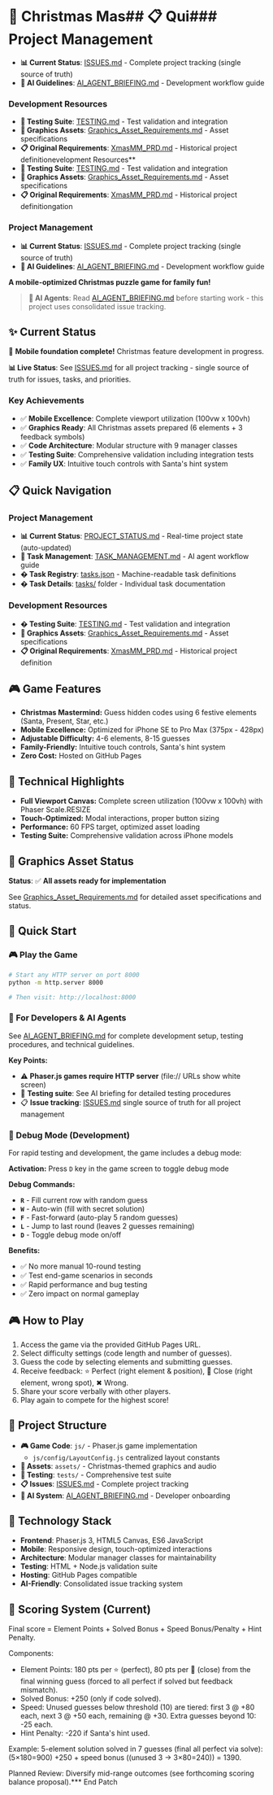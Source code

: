 # 🎄 Christmas Mas## 📋 Qui### **Project Management**
- **📊 Current Status**: [ISSUES.md](ISSUES.md) - Complete project tracking (single source of truth)
- **🤖 AI Guidelines**: [AI_AGENT_BRIEFING.md](AI_AGENT_BRIEFING.md) - Development workflow guide

### **Development Resources**  
- **🧪 Testing Suite**: [TESTING.md](TESTING.md) - Test validation and integration
- **🎨 Graphics Assets**: [Graphics_Asset_Requirements.md](Graphics_Asset_Requirements.md) - Asset specifications
- **📋 Original Requirements**: [XmasMM_PRD.md](XmasMM_PRD.md) - Historical project definitionevelopment Resources**  
- **🧪 Testing Suite**: [TESTING.md](TESTING.md) - Test validation and integration
- **🎨 Graphics Assets**: [Graphics_Asset_Requirements.md](Graphics_Asset_Requirements.md) - Asset specifications
- **📋 Original Requirements**: [XmasMM_PRD.md](XmasMM_PRD.md) - Historical project definitiongation

### **Project Management**
- **📊 Current Status**: [ISSUES.md](ISSUES.md) - Complete project tracking (single source of truth)
- **🤖 AI Guidelines**: [AI_AGENT_BRIEFING.md](AI_AGENT_BRIEFING.md) - Development workflow guide

**A mobile-optimized Christmas puzzle game for family fun!**

> **🤖 AI Agents**: Read [AI_AGENT_BRIEFING.md](AI_AGENT_BRIEFING.md) before starting work - this project uses consolidated issue tracking.

## ✨ Current Status
🎉 **Mobile foundation complete!** Christmas feature development in progress.

**📊 Live Status**: See [ISSUES.md](ISSUES.md) for all project tracking - single source of truth for issues, tasks, and priorities.

### **Key Achievements**
- ✅ **Mobile Excellence**: Complete viewport utilization (100vw x 100vh) 
- ✅ **Graphics Ready**: All Christmas assets prepared (6 elements + 3 feedback symbols)
- ✅ **Code Architecture**: Modular structure with 9 manager classes
- ✅ **Testing Suite**: Comprehensive validation including integration tests
- ✅ **Family UX**: Intuitive touch controls with Santa's hint system

## 📋 Quick Navigation

### **Project Management**
- **📊 Current Status**: [PROJECT_STATUS.md](PROJECT_STATUS.md) - Real-time project state (auto-updated)
- **🤖 Task Management**: [TASK_MANAGEMENT.md](TASK_MANAGEMENT.md) - AI agent workflow guide
- **� Task Registry**: [tasks.json](tasks.json) - Machine-readable task definitions
- **� Task Details**: [tasks/](tasks/) folder - Individual task documentation

### **Development Resources**  
- **� Testing Suite**: [TESTING.md](TESTING.md) - Test validation and integration
- **🎨 Graphics Assets**: [Graphics_Asset_Requirements.md](Graphics_Asset_Requirements.md) - Asset specifications
- **📋 Original Requirements**: [XmasMM_PRD.md](XmasMM_PRD.md) - Historical project definition

## 🎮 Game Features
- **Christmas Mastermind:** Guess hidden codes using 6 festive elements (Santa, Present, Star, etc.)
- **Mobile Excellence:** Optimized for iPhone SE to Pro Max (375px - 428px)
- **Adjustable Difficulty:** 4-6 elements, 8-15 guesses
- **Family-Friendly:** Intuitive touch controls, Santa's hint system
- **Zero Cost:** Hosted on GitHub Pages

## 📱 Technical Highlights  
- **Full Viewport Canvas:** Complete screen utilization (100vw x 100vh) with Phaser Scale.RESIZE
- **Touch-Optimized:** Modal interactions, proper button sizing
- **Performance:** 60 FPS target, optimized asset loading
- **Testing Suite:** Comprehensive validation across iPhone models

## 🎨 Graphics Asset Status
**Status**: ✅ **All assets ready for implementation**

See [Graphics_Asset_Requirements.md](Graphics_Asset_Requirements.md) for detailed asset specifications and status.

## 🧪 Quick Start

### **🎮 Play the Game**
```bash
# Start any HTTP server on port 8000
python -m http.server 8000

# Then visit: http://localhost:8000
```

### **🤖 For Developers & AI Agents**
See [AI_AGENT_BRIEFING.md](AI_AGENT_BRIEFING.md) for complete development setup, testing procedures, and technical guidelines.

**Key Points:**
- ⚠️ **Phaser.js games require HTTP server** (file:// URLs show white screen)
- 🧪 **Testing suite**: See AI briefing for detailed testing procedures
- 📋 **Issue tracking**: [ISSUES.md](ISSUES.md) single source of truth for all project management

### **🔧 Debug Mode (Development)**
For rapid testing and development, the game includes a debug mode:

**Activation:** Press `D` key in the game screen to toggle debug mode

**Debug Commands:**
- **`R`** - Fill current row with random guess
- **`W`** - Auto-win (fill with secret solution)
- **`F`** - Fast-forward (auto-play 5 random guesses)
- **`L`** - Jump to last round (leaves 2 guesses remaining)
- **`D`** - Toggle debug mode on/off

**Benefits:**
- ✅ No more manual 10-round testing
- ✅ Test end-game scenarios in seconds  
- ✅ Rapid performance and bug testing
- ✅ Zero impact on normal gameplay

## 🎮 How to Play
1. Access the game via the provided GitHub Pages URL.
2. Select difficulty settings (code length and number of guesses).
3. Guess the code by selecting elements and submitting guesses.
4. Receive feedback: ⭐ Perfect (right element & position), 🔔 Close (right element, wrong spot), ✖ Wrong.
5. Share your score verbally with other players.
6. Play again to compete for the highest score!

## 📁 Project Structure
- **🎮 Game Code**: `js/` - Phaser.js game implementation
	- `js/config/LayoutConfig.js` centralized layout constants
- **🎨 Assets**: `assets/` - Christmas-themed graphics and audio
- **🧪 Testing**: `tests/` - Comprehensive test suite
- **📋 Issues**: [ISSUES.md](ISSUES.md) - Complete project tracking
- **🤖 AI System**: [AI_AGENT_BRIEFING.md](AI_AGENT_BRIEFING.md) - Developer onboarding

## 🔧 Technology Stack
- **Frontend**: Phaser.js 3, HTML5 Canvas, ES6 JavaScript
- **Mobile**: Responsive design, touch-optimized interactions
- **Architecture**: Modular manager classes for maintainability
- **Testing**: HTML + Node.js validation suite
- **Hosting**: GitHub Pages compatible
- **AI-Friendly**: Consolidated issue tracking system

## 🧮 Scoring System (Current)
Final score = Element Points + Solved Bonus + Speed Bonus/Penalty + Hint Penalty.

Components:
- Element Points: 180 pts per ⭐ (perfect), 80 pts per 🔔 (close) from the final winning guess (forced to all perfect if solved but feedback mismatch).
- Solved Bonus: +250 (only if code solved).
- Speed: Unused guesses below threshold (10) are tiered: first 3 @ +80 each, next 3 @ +50 each, remaining @ +30. Extra guesses beyond 10: -25 each.
- Hint Penalty: -220 if Santa's hint used.

Example: 5-element solution solved in 7 guesses (final all perfect via solve): (5×180=900) +250 + speed bonus ((unused 3 → 3×80=240)) = 1390.

Planned Review: Diversify mid-range outcomes (see forthcoming scoring balance proposal).*** End Patch
